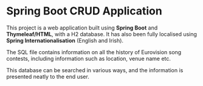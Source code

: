 # Spring Boot CRUD Application

This project is a web application built using **Spring Boot** and **Thymeleaf/HTML**, with a H2 database. It has also been fully localised using **Spring Internationalisation** (English and Irish).

 The SQL file contains information on all the history of Eurovision song contests, including information such as location, venue name etc.

This database can be searched in various ways, and the information is presented neatly to the end user.
